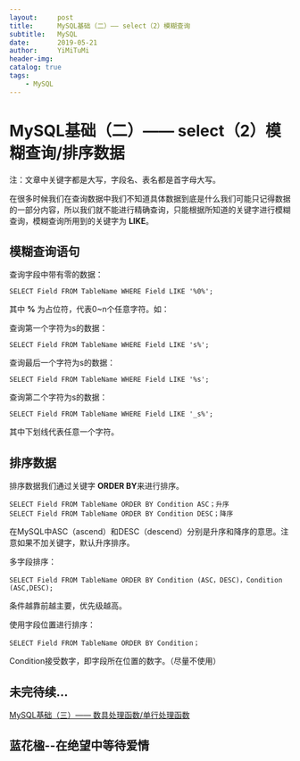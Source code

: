 ```yaml
---
layout:     post
title:      MySQL基础（二）—— select（2）模糊查询
subtitle:   MySQL
date:       2019-05-21
author:     YiMiTuMi
header-img: 
catalog: true
tags:
    - MySQL
---
```

# MySQL基础（二）—— select（2）模糊查询/排序数据

注：文章中关键字都是大写，字段名、表名都是首字母大写。

在很多时候我们在查询数据中我们不知道具体数据到底是什么我们可能只记得数据的一部分内容，所以我们就不能进行精确查询，只能根据所知道的关键字进行模糊查询，模糊查询所用到的关键字为 **LIKE**。

## 模糊查询语句

查询字段中带有零的数据：

	SELECT Field FROM TableName WHERE Field LIKE '%0%';

其中 **%** 为占位符，代表0~n个任意字符。如：

查询第一个字符为s的数据：

	SELECT Field FROM TableName WHERE Field LIKE 's%';

查询最后一个字符为s的数据：

	SELECT Field FROM TableName WHERE Field LIKE '%s';

查询第二个字符为s的数据：

	SELECT Field FROM TableName WHERE Field LIKE '_s%';

其中下划线代表任意一个字符。

## 排序数据

排序数据我们通过关键字 **ORDER BY**来进行排序。

	SELECT Field FROM TableName ORDER BY Condition ASC；升序
	SELECT Field FROM TableName ORDER BY Condition DESC；降序

在MySQL中ASC（ascend）和DESC（descend）分别是升序和降序的意思。注意如果不加关键字，默认升序排序。

多字段排序：

	SELECT Field FROM TableName ORDER BY Condition (ASC，DESC)，Condition (ASC,DESC);


条件越靠前越主要，优先级越高。

使用字段位置进行排序：

	SELECT Field FROM TableName ORDER BY Condition；

Condition接受数字，即字段所在位置的数字。（尽量不使用）

## 未完待续...

[MySQL基础（三）—— 数具处理函数/单行处理函数](http://yimitumi.com/2019/05/21/MySQL基础-三-数具处理函数单行处理函数/)

##  蓝花楹--在绝望中等待爱情
